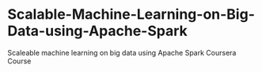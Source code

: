 # Scalable-Machine-Learning-on-Big-Data-using-Apache-Spark
Scaleable machine learning on big data using Apache Spark Coursera Course
